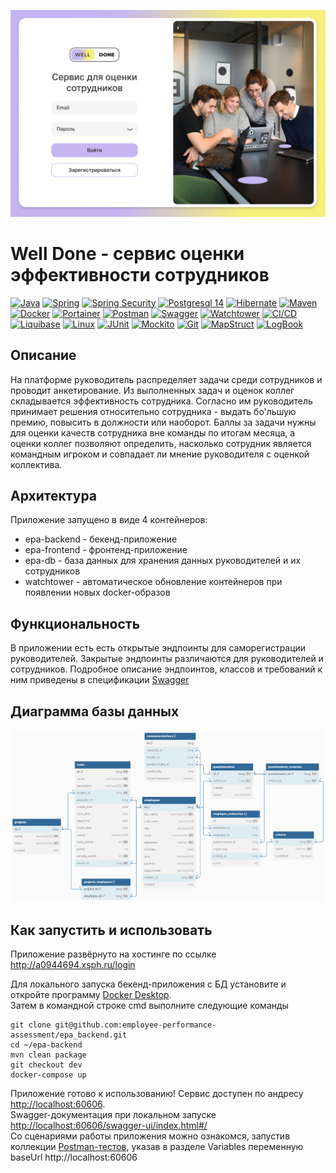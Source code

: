 [![login-page](login-page.png)](http://a0944694.xsph.ru/login)

# Well Done - сервис оценки эффективности сотрудников
[![Java](https://img.shields.io/badge/-Java%2017-F29111?style=for-the-badge&logo=java&logoColor=e38873)](https://www.oracle.com/java/)
[![Spring](https://img.shields.io/badge/-Spring%20Boot%203.2-6AAD3D?style=for-the-badge&logo=spring-boot&logoColor=90fd87)](https://spring.io/projects/spring-boot)
[![Spring Security](https://img.shields.io/badge/-Spring%20Security%20(JWT)-6AAD3D?style=for-the-badge&logo=spring-security&logoColor=90fd87)](https://spring.io/projects/spring-security)
[![Postgresql 14](https://img.shields.io/badge/-postgresql%20-31648C?style=for-the-badge&logo=postgresql&logoColor=FFFFFF)](https://www.postgresql.org/)
[![Hibernate](https://img.shields.io/badge/-Hibernate%206.4-B6A975?style=for-the-badge&logo=hibernate&logoColor=717c88)](https://hibernate.org/)
[![Maven](https://img.shields.io/badge/-Maven-7D2675?style=for-the-badge&logo=apache&logoColor=e38873)](https://maven.apache.org/)
[![Docker](https://img.shields.io/badge/docker-%230db7ed.svg?style=for-the-badge&logo=docker&logoColor=white)](https://www.docker.com/)
[![Portainer](https://img.shields.io/badge/Portainer-13bef9?style=for-the-badge&logo=portainer&logoColor=white)](https://www.portainer.io/)
[![Postman](https://img.shields.io/badge/Postman%2011-FF6C37?style=for-the-badge&logo=postman&logoColor=white)](https://www.postman.com/)
[![Swagger](https://img.shields.io/badge/-Swagger-%23Clojure?style=for-the-badge&logo=swagger&logoColor=white)](https://editor-next.swagger.io/)
[![Watchtower](https://img.shields.io/badge/Watchtower-406170?style=for-the-badge&logo=watchtower&logoColor=white)](https://containrrr.dev/watchtower/)
[![CI/CD](https://img.shields.io/badge/CI/CD-118249?style=for-the-badge&logo=githubactions&logoColor=white)](https://github.com/features/actions)
[![Liquibase](https://img.shields.io/badge/Liquibase-2a62ff?style=for-the-badge&logo=liquibase&logoColor=white)](https://www.liquibase.com/)
[![Linux](https://img.shields.io/badge/Linux%20Ubuntu%2022.04-373637?style=for-the-badge&logo=linux&logoColor=white)](https://www.linux.org/)
[![JUnit](https://img.shields.io/badge/JUnit%205-6CA315?style=for-the-badge&logo=JUnit&logoColor=white)](https://junit.org/junit5/docs/current/user-guide/)
[![Mockito](https://img.shields.io/badge/-mockito%205.7-6CA315?style=for-the-badge&logo=mockito&logoColor=90fd87)](https://site.mockito.org/)
[![Git](https://img.shields.io/badge/git-%23F05033.svg?style=for-the-badge&logo=git&logoColor=white)](https://git-scm.com/)
[![MapStruct](https://img.shields.io/badge/MapStruct-d23120?style=for-the-badge&logo=&logoColor=white)](https://mapstruct.org/)
[![LogBook](https://img.shields.io/badge/Logbook-ff6900?style=for-the-badge&logo=logbook&logoColor=white)](https://github.com/zalando/logbook)

## Описание
На платформе руководитель распределяет задачи среди сотрудников и проводит анкетирование.
Из выполненных задач и оценок коллег складывается эффективность сотрудника. Согласно им руководитель принимает решения
относительно сотрудника - выдать бо'льшую премию, повысить в должности или наоборот.
Баллы за задачи нужны для оценки качеств сотрудника вне команды по итогам месяца, а оценки коллег позволяют определить,
насколько сотрудник является командным игроком и совпадает ли мнение руководителя с оценкой коллектива.

## Архитектура
Приложение запущено в виде 4 контейнеров:
- epa-backend - бекенд-приложение
- epa-frontend - фронтенд-приложение
- epa-db - база данных для хранения данных руководителей и их сотрудников
- watchtower - автоматическое обновление контейнеров при появлении новых docker-образов

## Функциональность
В приложении есть есть открытые эндпоинты для саморегистрации руководителей.
Закрытые эндпоинты различаются для руководителей и сотрудников.
Подробное описание эндпоинтов, классов и требований к ним приведены в спецификации
[Swagger](http://45.80.69.141:60606/swagger-ui/index.html#/)

## Диаграмма базы данных
![схема БД](epa_schema_DB.png)

## Как запустить и использовать
Приложение развёрнуто на хостинге по ссылке http://a0944694.xsph.ru/login

Для локального запуска бекенд-приложения с БД установите и откройте программу
[Docker Desktop](https://www.docker.com/products/docker-desktop/).
<br>Затем в командной строке cmd выполните следующие команды

   ```
git clone git@github.com:employee-performance-assessment/epa_backend.git
cd ~/epa-backend   
mvn clean package
git checkout dev
docker-compose up
   ```
Приложение готово к использованию! Сервис доступен по андресу [http://localhost:60606](http://localhost:60606).
<br>Swagger-документация при локальном запуске [http://localhost:60606/swagger-ui/index.html#/](http://localhost:60606/swagger-ui/index.html#/)
<br>Со сценариями работы приложения можно ознакомся, запустив коллекции
[Postman-тестов](postman/epa.postman_collection.json), указав в разделе Variables переменную baseUrl http://localhost:60606